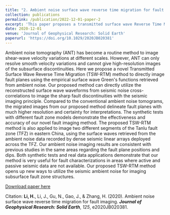 ```yaml
---
title: "2. Ambient noise surface wave reverse time migration for fault imaging"
collection: publications
permalink: /publication/2022-12-01-paper-2
excerpt: 'This paper proposes a transmitted surface wave Reverse Time Migration method.'
date: 2020-12-01
venue: 'Journal of Geophysical Research: Solid Earth'
paperurl: 'https://doi.org/10.1029/2020JB020381'
---
```

Ambient noise tomography (ANT) has become a routine method to image shear-wave velocity variations at different scales. However, ANT can only resolve smooth velocity variations and cannot give high-resolution images of the subsurface discontinuities. Here we propose a novel Transmitted Surface Wave Reverse Time Migration (TSW-RTM) method to directly image fault planes using the empirical surface wave Green's functions retrieved from ambient noise. Our proposed method can directly utilize the reconstructed surface wave waveforms from seismic noise cross-correlations to image the sharp fault discontinuities with the seismic imaging principle. Compared to the conventional ambient noise tomograms, the migrated images from our proposed method delineate fault planes with much higher resolution and certainty for interpretations. The synthetic tests with different fault zone models demonstrate the effectiveness and accuracy of our novel fault imaging method. The proposed TSW-RTM method is also applied to image two different segments of the Tanlu fault zone (TFZ) in eastern China, using the surface waves retrieved from the ambient noise data recorded by dense seismic linear arrays deployed across the TFZ. Our ambient noise imaging results are consistent with previous studies in the same areas regarding the fault plane positions and dips. Both synthetic tests and real data applications demonstrate that our method is very useful for fault characterizations in areas where active and passive seismic data are not available. Our proposed TSW-RTM method opens up new ways to utilize the seismic ambient noise for imaging subsurface fault zone structures.

[Download paper here](https://doi.org/10.1029/2020JB020381)

Citation: **Li, H.**, Li, J., Gu, N., Gao, J., & Zhang, H. (2020). Ambient noise surface wave reverse time migration for fault imaging. ***Journal of Geophysical Research: Solid Earth***, *125*, e2020JB020381.